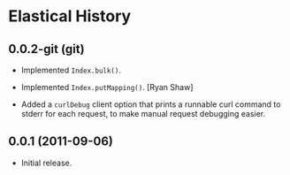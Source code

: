Elastical History
=================

0.0.2-git (git)
---------------

  * Implemented `Index.bulk()`.

  * Implemented `Index.putMapping()`. [Ryan Shaw]

  * Added a `curlDebug` client option that prints a runnable curl command to
    stderr for each request, to make manual request debugging easier.


0.0.1 (2011-09-06)
------------------

  * Initial release.

